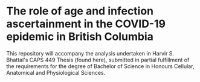# The role of age and infection ascertainment in the COVID-19 epidemic in British Columbia

This repository will accompany the analysis undertaken in Harvir S. Bhattal's CAPS 449 Thesis (found here), submitted in partial fulfillment of the requirements for the degree of Bachelor of Science in Honours Cellular, Anatomical and Physiological Sciences.  

